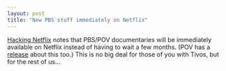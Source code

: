 ```yaml
---
layout: post
title: "New PBS stuff immediately on Netflix"
---
```




<a href="http://www.hackingnetflix.com/netflix/2004/06/pov_films_avail.html">Hacking Netflix</a> notes that PBS/POV documentaries will be immediately available on Netflix instead of having to wait a few months. (POV has a <a href="http://www.prnewswire.com/cgi-bin/stories.pl?ACCT=SVBIZINK3.story&STORY=/www/story/06-08-2004/0002189561&EDATE=TUE+Jun+08+2004,+11:12+AM">release</a> about this too.) This is no big deal for those of you with Tivos, but for the rest of us...



